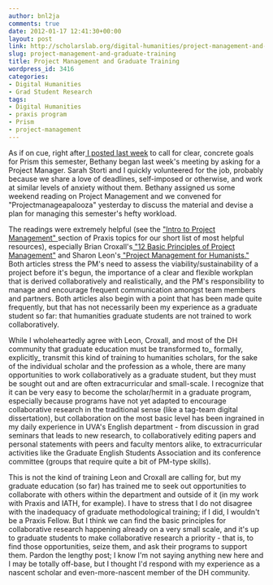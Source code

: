 ```yaml
---
author: bnl2ja
comments: true
date: 2012-01-17 12:41:30+00:00
layout: post
link: http://scholarslab.org/digital-humanities/project-management-and-graduate-training/
slug: project-management-and-graduate-training
title: Project Management and Graduate Training
wordpress_id: 3416
categories:
- Digital Humanities
- Grad Student Research
tags:
- Digital Humanities
- praxis program
- Prism
- project-management
---
```


As if on cue, right after[ I posted last week](http://www.scholarslab.org/digital-humanities/looking-forward-to-prism/) to call for clear, concrete goals for Prism this semester, Bethany began last week's meeting by asking for a Project Manager. Sarah Storti and I quickly volunteered for the job, probably because we share a love of deadlines, self-imposed or otherwise, and work at similar levels of anxiety without them. Bethany assigned us some weekend reading on Project Management and we convened for "Projectmanageapalooza" yesterday to discuss the material and devise a plan for managing this semester's hefty workload.

The readings were extremely helpful (see the ["Intro to Project Management" ](http://praxis.scholarslab.org/topics/project-management/)section of Praxis topics for our short list of most helpful resources), especially Brian Croxall's[ "12 Basic Principles of Project Management"](http://chronicle.com/blogs/profhacker/12-basic-principles-of-project-management/31421) and Sharon Leon's[ "Project Management for Humanists."](http://mediacommons.futureofthebook.org/alt-ac/pieces/project-management-humanists) Both articles stress the PM's need to assess the viability/sustainability of a project before it's begun, the importance of a clear and flexible workplan that is derived collaboratively and realistically, and the PM's responsibility to manage and encourage frequent communication amongst team members and partners. Both articles also begin with a point that has been made quite frequently, but that has not necessarily been my experience as a graduate student so far: that humanities graduate students are not trained to work collaboratively.

While I wholeheartedly agree with Leon, Croxall, and most of the DH community that graduate education must be transformed to_ formally, explicitly_ transmit this kind of training to humanities scholars, for the sake of the individual scholar and the profession as a whole, there are many opportunities to work collaboratively as a graduate student, but they must be sought out and are often extracurricular and small-scale. I recognize that it can be very easy to become the scholar/hermit in a graduate program, especially because programs have not yet adapted to encourage collaborative research in the traditional sense (like a tag-team digital dissertation), but collaboration on the most basic level has been ingrained in my daily experience in UVA's English department - from discussion in grad seminars that leads to new research, to collaboratively editing papers and personal statements with peers and faculty mentors alike, to extracurricular activities like the Graduate English Students Association and its conference committee (groups that require quite a bit of PM-type skills).

This is not the kind of training Leon and Croxall are calling for, but my graduate education (so far) has trained me to seek out opportunities to collaborate with others within the department and outside of it (in my work with Praxis and IATH, for example). I have to stress that I do not disagree with the inadequacy of graduate methodological training; if I did, I wouldn't be a Praxis Fellow. But I think we can find the basic principles for collaborative research happening already on a very small scale, and it's up to graduate students to make collaborative research a priority - that is, to find those opportunities, seize them, and ask their programs to support them. Pardon the lengthy post; I know I'm not saying anything new here and I may be totally off-base, but I thought I'd respond with my experience as a nascent scholar and even-more-nascent member of the DH community.
